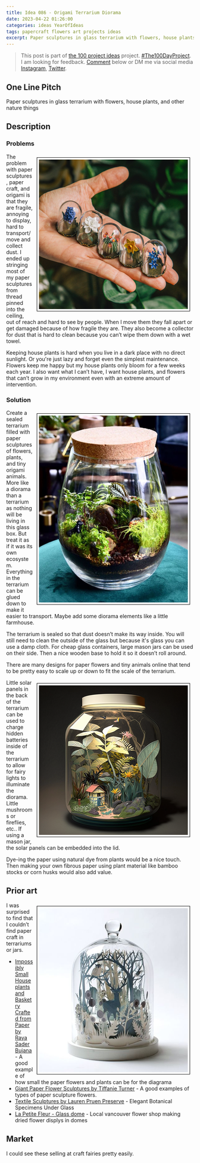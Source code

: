 ```yaml
---
title: Idea 086 - Origami Terrarium Diorama
date: 2023-04-22 01:26:00
categories: ideas YearOfIdeas
tags: papercraft flowers art projects ideas
excerpt: Paper sculptures in glass terrarium with flowers, house plants, and other nature things
---
```


> This post is part of [the 100 project ideas](https://blog.abluestar.com/projects/2023-100-ideas/) project. [#The100DayProject](https://www.the100dayproject.org/). I am looking for feedback. <a href='#utterances-comments'>Comment</a> below or DM me via social media <a href="https://instagram.com/funvill" rel="nofollow noopener noreferrer"><i class="fab fa-fw fa-instagram" aria-hidden="true"></i><span class="label">Instagram</span></a>, <a href="https://twitter.com/funvill" rel="nofollow noopener noreferrer"><i class="fab fa-fw fa-twitter" aria-hidden="true"></i><span class="label">Twitter</span></a>.

## One Line Pitch

Paper sculptures in glass terrarium with flowers, house plants, and other nature things

## Description

### Problems

<img src='\public\uploads\2023\origami-tiny-flowers.png' alt='origami-tiny-flowers' title='origami-tiny-flowers' style="float: right; max-width: 400px; margin: 10px; border: 1px solid black; padding: 5px">The problem with paper sculptures, paper craft, and origami is that they are fragile, annoying to display, hard to transport/move and collect dust. I ended up stringing most of my paper sculptures from thread pinned into the ceiling, out of reach and hard to see by people. When I move them they fall apart or get damaged because of how fragile they are. They also become a collector for dust that is hard to clean because you can’t wipe them down with a wet towel.

Keeping house plants is hard when you live in a dark place with no direct sunlight. Or you're just lazy and forget even the simplest maintenance. Flowers keep me happy but my house plants only bloom for a few weeks each year. I also want what I can’t have, I want house plants, and flowers that can’t grow in my environment even with an extreme amount of intervention.

### Solution

<img src='\public\uploads\2023\mason-jar-terrarium.png' alt='mason-jar-terrarium' title='mason-jar-terrarium' style="float: right; max-width: 400px; margin: 10px; border: 1px solid black; padding: 5px">Create a sealed terrarium filled with paper sculptures of flowers, plants, and tiny origami animals. More like a diorama than a terrarium as nothing will be living in this glass box. But treat it as if it was its own ecosystem. Everything in the terrarium can be glued down to make it easier to transport. Maybe add some diorama elements like a little farmhouse.

The terrarium is sealed so that dust doesn’t make its way inside. You will still need to clean the outside of the glass but because it's glass you can use a damp cloth. For cheap glass containers, large mason jars can be used on their side. Then a nice wooden base to hold it so it doesn’t roll around.

There are many designs for paper flowers and tiny animals online that tend to be pretty easy to scale up or down to fit the scale of the terrarium.

<img src='\public\uploads\2023\mason-jar-terrarium2.png' alt='mason-jar-terrarium' title='mason-jar-terrarium' style="float: right; max-width: 400px; margin: 10px; border: 1px solid black; padding: 5px">Little solar panels in the back of the terrarium can be used to charge hidden batteries inside of the terrarium to allow for fairy lights to illuminate the diorama. Little mushrooms or fireflies, etc.. If using a mason jar, the solar panels can be embedded into the lid.

Dye-ing the paper using natural dye from plants would be a nice touch. Then making your own fibrous paper using plant material like bamboo stocks or corn husks would also add value.

## Prior art

<img src='\public\uploads\2023\paper-diorama.png' alt='paper-diorama' title='paper-diorama' style="float: right; max-width: 400px; margin: 10px; border: 1px solid black; padding: 5px">I was surprised to find that I couldn’t find paper craft in terrariums or jars.

- [Impossibly Small Houseplants and Basketry Crafted from Paper by Raya Sader Bujana](https://www.thisiscolossal.com/2022/04/paper-plants-raya-sader-bujana/) - A good example of how small the paper flowers and plants can be for the diagrama
- [Giant Paper Flower Sculptures by Tiffanie Turner](https://www.thisiscolossal.com/2016/06/new-giant-paper-flower-sculptures-by-tiffanie-turner/) - A good examples of types of paper sculpture flowers.
- [Textile Sculptures by Lauren Pruen Preserve](https://www.thisiscolossal.com/2022/12/lauren-pruen-textile-flowers/) - Elegant Botanical Specimens Under Glass
- [La Petite Fleur - Glass dome](https://lapetitefleur.ca/collections/glass-dome) - Local vancouver flower shop making dried flower displys in domes
## Market

I could see these selling at craft fairies pretty easily.
